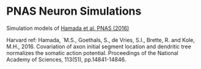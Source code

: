# PNAS Neuron Simulations

Simulation models of [Hamada et al. PNAS (2016)](https://www.pnas.org/content/113/51/14841.short)

Harvard ref: Hamada, `M.S., Goethals, S., de Vries, S.I., Brette, R. and Kole, M.H., 2016. Covariation of axon initial segment location and dendritic tree normalizes the somatic action potential. Proceedings of the National Academy of Sciences, 113(51), pp.14841-14846.
